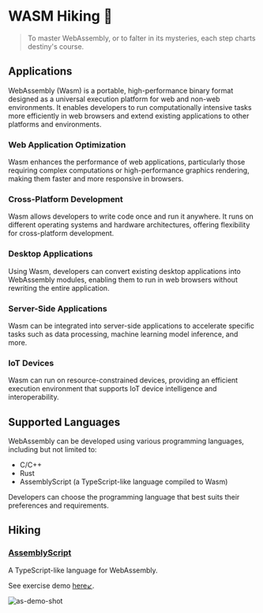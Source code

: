 # WASM Hiking 🥾
> To master WebAssembly, or to falter in its mysteries, each step charts destiny's course.

## Applications
WebAssembly (Wasm) is a portable, high-performance binary format designed as a universal execution platform for web and non-web environments. It enables developers to run computationally intensive tasks more efficiently in web browsers and extend existing applications to other platforms and environments.

### Web Application Optimization
Wasm enhances the performance of web applications, particularly those requiring complex computations or high-performance graphics rendering, making them faster and more responsive in browsers.

### Cross-Platform Development
Wasm allows developers to write code once and run it anywhere. It runs on different operating systems and hardware architectures, offering flexibility for cross-platform development.

### Desktop Applications
Using Wasm, developers can convert existing desktop applications into WebAssembly modules, enabling them to run in web browsers without rewriting the entire application.

### Server-Side Applications
Wasm can be integrated into server-side applications to accelerate specific tasks such as data processing, machine learning model inference, and more.

### IoT Devices
Wasm can run on resource-constrained devices, providing an efficient execution environment that supports IoT device intelligence and interoperability.

## Supported Languages

WebAssembly can be developed using various programming languages, including but not limited to:
- C/C++
- Rust
- AssemblyScript (a TypeScript-like language compiled to Wasm)

Developers can choose the programming language that best suits their preferences and requirements.

## Hiking

### [AssemblyScript](https://www.assemblyscript.org/)
A TypeScript-like language for WebAssembly.

See exercise demo [here↙](/wasm-ts/datetime_calculator/).

![as-demo-shot](./ts-wasm/screenshot.gif)
